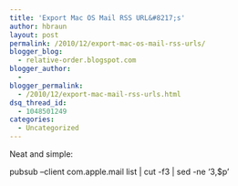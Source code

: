```yaml
---
title: 'Export Mac OS Mail RSS URL&#8217;s'
author: hbraun
layout: post
permalink: /2010/12/export-mac-os-mail-rss-urls/
blogger_blog:
  - relative-order.blogspot.com
blogger_author:
  - 
blogger_permalink:
  - /2010/12/export-mac-mail-rss-urls.html
dsq_thread_id:
  - 1048501249
categories:
  - Uncategorized
---
```

Neat and simple: 

pubsub &#8211;client com.apple.mail list | cut -f3 | sed -ne &#8216;3,$p&#8217;